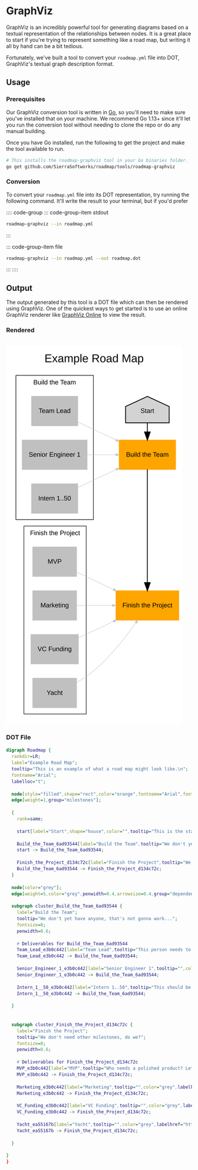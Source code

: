 # GraphViz
GraphViz is an incredibly powerful tool for generating diagrams based on a textual
representation of the relationships between nodes. It is a great place to start if
you're trying to represent something like a road map, but writing it all by hand can
be a bit tedious.

Fortunately, we've built a tool to convert your `roadmap.yml` file into DOT, GraphViz's
textual graph description format.

## Usage
### Prerequisites
Our GraphViz conversion tool is written in [Go](https://golang.org), so you'll need to make
sure you've installed that on your machine. We recommend Go 1.13+ since it'll let you run
the conversion tool without needing to clone the repo or do any manual building.

Once you have Go installed, run the following to get the project and make the tool
available to run.

```sh
# This installs the roadmap-graphviz tool in your Go binaries folder.
go get github.com/SierraSoftworks/roadmap/tools/roadmap-graphviz
```

### Conversion
To convert your `roadmap.yml` file into its DOT representation, try running the following
command. It'll write the result to your terminal, but if you'd prefer

:::: code-group
::: code-group-item stdout
```sh
roadmap-graphviz --in roadmap.yml
```
:::

::: code-group-item file
```sh
roadmap-graphviz --in roadmap.yml --out roadmap.dot
```
:::
::::

## Output
The output generated by this tool is a DOT file which can then be rendered using GraphViz.
One of the quickest ways to get started is to use an online GraphViz renderer like
[GraphViz Online](https://dreampuf.github.io/GraphvizOnline) to view the result.

### Rendered

<p style="text-align: center; margin: 2rem auto;">

![Example Rendered Roadmap](./output.svg)
</p>

### DOT File

```dot
digraph Roadmap {
  rankdir=LR;
  label="Example Road Map";
  tooltip="This is an example of what a road map might look like.\n";
  fontname="Arial";
  labelloc="t";

  node[style="filled",shape="rect",color="orange",fontname="Arial",fontsize=8];
  edge[weight=1,group="milestones"];

  {
	rank=same;

	start[label="Start",shape="house",color="",tooltip="This is the start of your roadmap."];
  
    Build_the_Team_6ad93544[label="Build the Team",tooltip="We don't yet have anyone, that's not gonna work..."];
    start -> Build_the_Team_6ad93544;
  
    Finish_the_Project_d134c72c[label="Finish the Project",tooltip="We don't need other milestones, do we?"];
    Build_the_Team_6ad93544 -> Finish_the_Project_d134c72c;
  }

  node[color="grey"];
  edge[weight=5,color="grey",penwidth=0.4,arrowsize=0.4,group="dependencies"];

  subgraph cluster_Build_the_Team_6ad93544 {
	label="Build the Team";
	tooltip="We don't yet have anyone, that's not gonna work...";
	fontsize=8;
	penwidth=0.6;

	# Deliverables for Build_the_Team_6ad93544
	Team_Lead_e3b0c442[label="Team Lead",tooltip="This person needs to know enough about this domain to be able to run with the project.",color="grey",labelhref=""];
	Team_Lead_e3b0c442 -> Build_the_Team_6ad93544;
	
	Senior_Engineer_1_e3b0c442[label="Senior Engineer 1",tooltip="",color="grey",labelhref=""];
	Senior_Engineer_1_e3b0c442 -> Build_the_Team_6ad93544;
	
	Intern_1__50_e3b0c442[label="Intern 1..50",tooltip="This should be cheaper than hiring a proper team (right?).",color="grey",labelhref=""];
	Intern_1__50_e3b0c442 -> Build_the_Team_6ad93544;
	
  }
  

  subgraph cluster_Finish_the_Project_d134c72c {
	label="Finish the Project";
	tooltip="We don't need other milestones, do we?";
	fontsize=8;
	penwidth=0.6;

	# Deliverables for Finish_the_Project_d134c72c
	MVP_e3b0c442[label="MVP",tooltip="Who needs a polished product? Let's just ship the MVP and call it done.",color="grey",labelhref=""];
	MVP_e3b0c442 -> Finish_the_Project_d134c72c;
	
	Marketing_e3b0c442[label="Marketing",tooltip="",color="grey",labelhref=""];
	Marketing_e3b0c442 -> Finish_the_Project_d134c72c;
	
	VC_Funding_e3b0c442[label="VC Funding",tooltip="",color="grey",labelhref=""];
	VC_Funding_e3b0c442 -> Finish_the_Project_d134c72c;
	
	Yacht_ea55167b[label="Yacht",tooltip="",color="grey",labelhref="https://lmgtfy.app/?q=yacht\u0026t=i"];
	Yacht_ea55167b -> Finish_the_Project_d134c72c;
	
  }
  
}  
}
```